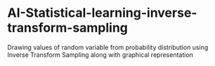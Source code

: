 # AI-Statistical-learning-inverse-transform-sampling
Drawing values of random variable from probability distribution using Inverse Transform Sampling along with graphical representation

